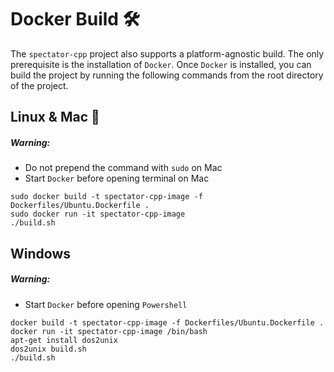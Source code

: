 # Docker Build :hammer_and_wrench:

The `spectator-cpp` project also supports a platform-agnostic build. The only prerequisite is the 
installation of `Docker`. Once `Docker` is installed, you can build the project by running the
following commands from the root directory of the project.

## Linux & Mac :penguin:

##### Warning:

- Do not prepend the command with `sudo` on Mac
- Start `Docker` before opening terminal on Mac 

```shell
sudo docker build -t spectator-cpp-image -f Dockerfiles/Ubuntu.Dockerfile .
sudo docker run -it spectator-cpp-image
./build.sh
```

## Windows

##### Warning:

- Start `Docker` before opening `Powershell`

```shell
docker build -t spectator-cpp-image -f Dockerfiles/Ubuntu.Dockerfile .
docker run -it spectator-cpp-image /bin/bash
apt-get install dos2unix
dos2unix build.sh
./build.sh
```